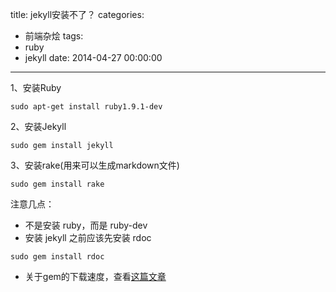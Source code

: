 title: jekyll安装不了？
categories:
  - 前端杂烩
tags:
  - ruby
  - jekyll
date: 2014-04-27 00:00:00
---


1、安装Ruby

	sudo apt-get install ruby1.9.1-dev
	
2、安装Jekyll

	sudo gem install jekyll
	
3、安装rake(用来可以生成markdown文件)

	sudo gem install rake
	
注意几点：

- 不是安装 ruby，而是 ruby-dev
- 安装 jekyll 之前应该先安装 rdoc

```	
sudo gem install rdoc
```
	
- 关于gem的下载速度，查看[这篇文章](/2014/04/27/gem-sources)
